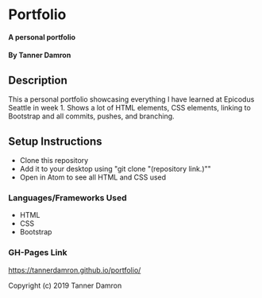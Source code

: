 # Portfolio

#### A personal portfolio

#### By Tanner Damron

## Description

This a personal portfolio showcasing everything I have learned at Epicodus Seattle in week 1. Shows a lot of HTML elements, CSS elements, linking to Bootstrap and all commits, pushes, and branching.

## Setup Instructions

* Clone this repository
* Add it to your desktop using "git clone "(repository link.)""
* Open in Atom to see all HTML and CSS used

### Languages/Frameworks Used

* HTML
* CSS
* Bootstrap

### GH-Pages Link

https://tannerdamron.github.io/portfolio/

Copyright (c) 2019 Tanner Damron
